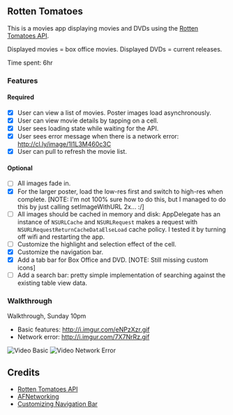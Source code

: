 ## Rotten Tomatoes

This is a movies app displaying movies and DVDs using the [Rotten Tomatoes API](http://developer.rottentomatoes.com/docs/read/JSON).

Displayed movies = box office movies.
Displayed DVDs = current releases.

Time spent: 6hr

### Features

#### Required

- [X] User can view a list of movies. Poster images load asynchronously.
- [X] User can view movie details by tapping on a cell.
- [X] User sees loading state while waiting for the API.
- [X] User sees error message when there is a network error: http://cl.ly/image/1l1L3M460c3C
- [X] User can pull to refresh the movie list.

#### Optional

- [ ] All images fade in.
- [X] For the larger poster, load the low-res first and switch to high-res when complete. [NOTE: I'm not 100% sure how to do this, but I managed to do this by just calling setImageWithURL 2x... :/]
- [ ] All images should be cached in memory and disk: AppDelegate has an instance of `NSURLCache` and `NSURLRequest` makes a request with `NSURLRequestReturnCacheDataElseLoad` cache policy. I tested it by turning off wifi and restarting the app.
- [ ] Customize the highlight and selection effect of the cell.
- [X] Customize the navigation bar.
- [X] Add a tab bar for Box Office and DVD. [NOTE: Still missing custom icons]
- [ ] Add a search bar: pretty simple implementation of searching against the existing table view data.

### Walkthrough

Walkthrough, Sunday 10pm
* Basic features: http://i.imgur.com/eNPzXzr.gif
* Network error: http://i.imgur.com/7X7NrRz.gif

![Video Basic](http://i.imgur.com/eNPzXzr.gif)
![Video Network Error](http://i.imgur.com/7X7NrRz.gif)

Credits
---------
* [Rotten Tomatoes API](http://developer.rottentomatoes.com/docs/read/JSON)
* [AFNetworking](https://github.com/AFNetworking/AFNetworking)
* [Customizing Navigation Bar](http://www.appcoda.com/customize-navigation-status-bar-ios-7/)

